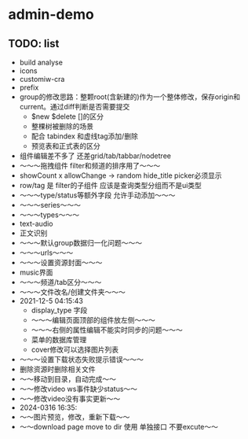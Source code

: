 # admin-demo

## TODO: list
- build analyse
- icons
- customiw-cra
- prefix
- group的修改思路：整颗root(含新建的)作为一个整体修改，保存origin和current。通过diff判断是否需要提交
  - $new $delete []的区分
  - 整棵树被删除的场景
  - 配合 tabindex 和虚线tag添加/删除
  - 预览表和正式表的区分
- 组件编辑差不多了 还差grid/tab/tabbar/nodetree
- ～～～拖拽组件 filter和频道的排序用了～～～
- showCount x allowChange -> random hide_title picker必须显示
- row/tag 是 filter的子组件 应该是查询类型分组而不是ui类型
- ～～～type/status等额外字段 允许手动添加～～～
- ～～～series～～～
- ～～～types～～～
- text-audio
- 正文识别
- ～～～默认group数据归一化问题～～～
- ～～～urls～～～
- ～～～设置资源封面～～～
- music界面
- ～～～频道/tab区分～～～
- ～～～文件改名/创建文件夹～～～
- 2021-12-5 04:15:43
  - display_type 字段
  - ～～～编辑页面顶部的组件放左侧～～～
  - ～～～右侧的属性编辑不能实时同步的问题～～～
  - 菜单的数据库管理
  - cover修改可以选择图片列表
- ～～～设置下载状态失败提示错误～～～
- 删除资源时删除相关文件
- ～～移动到目录，自动完成～～
- ～～修改video ws事件缺少status～～
- ～～修改video没有事实更新～～
- 2024-0316 16:35:
- ～～图片预览，修改，重新下载～～
- ～～download page move to dir 使用 单独接口 不要excute～～